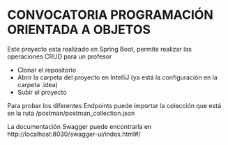 # CONVOCATORIA PROGRAMACIÓN ORIENTADA A OBJETOS
Este proyecto esta realizado en Spring Boot, permite realizar las operaciones CRUD para un profesor

* Clonar el repositorio
* Abrir la carpeta del proyecto en IntelliJ (ya está la configuración en la carpeta .idea)
* Subir el proyecto

Para probar los diferentes Endpoints puede importar la colección que está en la ruta /postman/postman_collection.json

La documentación Swagger puede encontrarla en http://localhost:8030/swagger-ui/index.html#/

